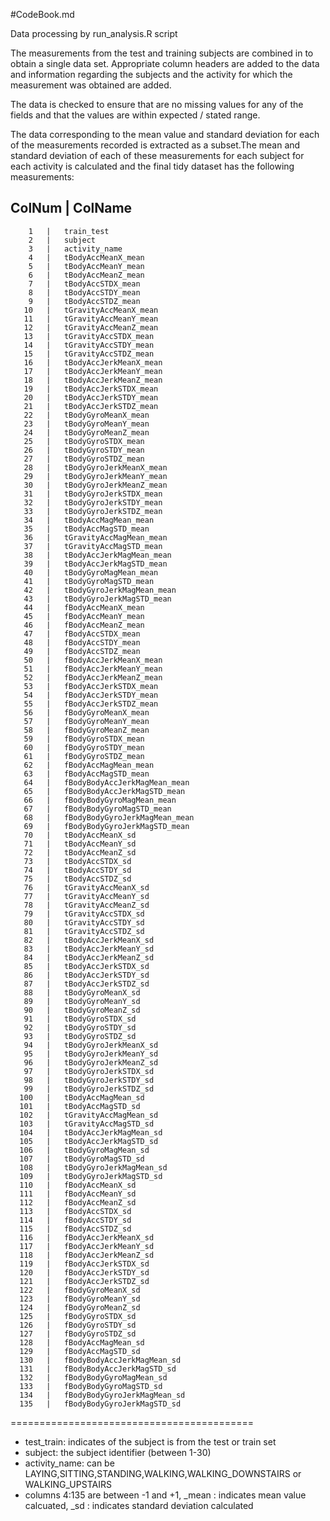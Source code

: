 #CodeBook.md

Data processing by run_analysis.R script

The measurements from the test and training subjects are combined in to obtain a single data set. Appropriate column headers are added to the data and information regarding the subjects  and the activity for which the measurement was obtained are added.

The data is checked to ensure that are no missing values for any of the fields and that the values are within expected / stated range.

The data corresponding to the mean value and standard deviation for each of the measurements recorded is extracted as a subset.The mean and standard deviation  of each of these measurements for each subject for each activity is calculated  and the final tidy dataset has the following measurements:


ColNum     |      ColName                
--------------------------
        1   |   train_test   
        2   |   subject   
        3   |   activity_name   
        4   |   tBodyAccMeanX_mean   
        5   |   tBodyAccMeanY_mean   
        6   |   tBodyAccMeanZ_mean   
        7   |   tBodyAccSTDX_mean   
        8   |   tBodyAccSTDY_mean   
        9   |   tBodyAccSTDZ_mean   
       10   |   tGravityAccMeanX_mean   
       11   |   tGravityAccMeanY_mean   
       12   |   tGravityAccMeanZ_mean   
       13   |   tGravityAccSTDX_mean   
       14   |   tGravityAccSTDY_mean   
       15   |   tGravityAccSTDZ_mean   
       16   |   tBodyAccJerkMeanX_mean   
       17   |   tBodyAccJerkMeanY_mean   
       18   |   tBodyAccJerkMeanZ_mean   
       19   |   tBodyAccJerkSTDX_mean   
       20   |   tBodyAccJerkSTDY_mean   
       21   |   tBodyAccJerkSTDZ_mean   
       22   |   tBodyGyroMeanX_mean   
       23   |   tBodyGyroMeanY_mean   
       24   |   tBodyGyroMeanZ_mean   
       25   |   tBodyGyroSTDX_mean   
       26   |   tBodyGyroSTDY_mean   
       27   |   tBodyGyroSTDZ_mean   
       28   |   tBodyGyroJerkMeanX_mean   
       29   |   tBodyGyroJerkMeanY_mean   
       30   |   tBodyGyroJerkMeanZ_mean   
       31   |   tBodyGyroJerkSTDX_mean   
       32   |   tBodyGyroJerkSTDY_mean   
       33   |   tBodyGyroJerkSTDZ_mean   
       34   |   tBodyAccMagMean_mean   
       35   |   tBodyAccMagSTD_mean   
       36   |   tGravityAccMagMean_mean   
       37   |   tGravityAccMagSTD_mean   
       38   |   tBodyAccJerkMagMean_mean   
       39   |   tBodyAccJerkMagSTD_mean   
       40   |   tBodyGyroMagMean_mean   
       41   |   tBodyGyroMagSTD_mean   
       42   |   tBodyGyroJerkMagMean_mean   
       43   |   tBodyGyroJerkMagSTD_mean   
       44   |   fBodyAccMeanX_mean   
       45   |   fBodyAccMeanY_mean   
       46   |   fBodyAccMeanZ_mean   
       47   |   fBodyAccSTDX_mean   
       48   |   fBodyAccSTDY_mean   
       49   |   fBodyAccSTDZ_mean   
       50   |   fBodyAccJerkMeanX_mean   
       51   |   fBodyAccJerkMeanY_mean   
       52   |   fBodyAccJerkMeanZ_mean   
       53   |   fBodyAccJerkSTDX_mean   
       54   |   fBodyAccJerkSTDY_mean   
       55   |   fBodyAccJerkSTDZ_mean   
       56   |   fBodyGyroMeanX_mean   
       57   |   fBodyGyroMeanY_mean   
       58   |   fBodyGyroMeanZ_mean   
       59   |   fBodyGyroSTDX_mean   
       60   |   fBodyGyroSTDY_mean   
       61   |   fBodyGyroSTDZ_mean   
       62   |   fBodyAccMagMean_mean   
       63   |   fBodyAccMagSTD_mean   
       64   |   fBodyBodyAccJerkMagMean_mean   
       65   |   fBodyBodyAccJerkMagSTD_mean   
       66   |   fBodyBodyGyroMagMean_mean   
       67   |   fBodyBodyGyroMagSTD_mean   
       68   |   fBodyBodyGyroJerkMagMean_mean   
       69   |   fBodyBodyGyroJerkMagSTD_mean   
       70   |   tBodyAccMeanX_sd   
       71   |   tBodyAccMeanY_sd   
       72   |   tBodyAccMeanZ_sd   
       73   |   tBodyAccSTDX_sd   
       74   |   tBodyAccSTDY_sd   
       75   |   tBodyAccSTDZ_sd   
       76   |   tGravityAccMeanX_sd   
       77   |   tGravityAccMeanY_sd   
       78   |   tGravityAccMeanZ_sd   
       79   |   tGravityAccSTDX_sd   
       80   |   tGravityAccSTDY_sd   
       81   |   tGravityAccSTDZ_sd   
       82   |   tBodyAccJerkMeanX_sd   
       83   |   tBodyAccJerkMeanY_sd   
       84   |   tBodyAccJerkMeanZ_sd   
       85   |   tBodyAccJerkSTDX_sd   
       86   |   tBodyAccJerkSTDY_sd   
       87   |   tBodyAccJerkSTDZ_sd   
       88   |   tBodyGyroMeanX_sd   
       89   |   tBodyGyroMeanY_sd   
       90   |   tBodyGyroMeanZ_sd   
       91   |   tBodyGyroSTDX_sd   
       92   |   tBodyGyroSTDY_sd   
       93   |   tBodyGyroSTDZ_sd   
       94   |   tBodyGyroJerkMeanX_sd   
       95   |   tBodyGyroJerkMeanY_sd   
       96   |   tBodyGyroJerkMeanZ_sd   
       97   |   tBodyGyroJerkSTDX_sd   
       98   |   tBodyGyroJerkSTDY_sd   
       99   |   tBodyGyroJerkSTDZ_sd   
      100   |   tBodyAccMagMean_sd   
      101   |   tBodyAccMagSTD_sd   
      102   |   tGravityAccMagMean_sd   
      103   |   tGravityAccMagSTD_sd   
      104   |   tBodyAccJerkMagMean_sd   
      105   |   tBodyAccJerkMagSTD_sd   
      106   |   tBodyGyroMagMean_sd   
      107   |   tBodyGyroMagSTD_sd   
      108   |   tBodyGyroJerkMagMean_sd   
      109   |   tBodyGyroJerkMagSTD_sd   
      110   |   fBodyAccMeanX_sd   
      111   |   fBodyAccMeanY_sd   
      112   |   fBodyAccMeanZ_sd   
      113   |   fBodyAccSTDX_sd   
      114   |   fBodyAccSTDY_sd   
      115   |   fBodyAccSTDZ_sd   
      116   |   fBodyAccJerkMeanX_sd   
      117   |   fBodyAccJerkMeanY_sd   
      118   |   fBodyAccJerkMeanZ_sd   
      119   |   fBodyAccJerkSTDX_sd   
      120   |   fBodyAccJerkSTDY_sd   
      121   |   fBodyAccJerkSTDZ_sd   
      122   |   fBodyGyroMeanX_sd   
      123   |   fBodyGyroMeanY_sd   
      124   |   fBodyGyroMeanZ_sd   
      125   |   fBodyGyroSTDX_sd   
      126   |   fBodyGyroSTDY_sd   
      127   |   fBodyGyroSTDZ_sd   
      128   |   fBodyAccMagMean_sd   
      129   |   fBodyAccMagSTD_sd   
      130   |   fBodyBodyAccJerkMagMean_sd   
      131   |   fBodyBodyAccJerkMagSTD_sd   
      132   |   fBodyBodyGyroMagMean_sd   
      133   |   fBodyBodyGyroMagSTD_sd   
      134   |   fBodyBodyGyroJerkMagMean_sd   
      135   |   fBodyBodyGyroJerkMagSTD_sd   
==========================================

- test_train: indicates of the subject is from the test or train set
- subject: the subject identifier (between 1-30)
- activity_name: can be LAYING,SITTING,STANDING,WALKING,WALKING_DOWNSTAIRS or WALKING_UPSTAIRS
- columns 4:135 are between -1 and +1, _mean : indicates mean value calcuated, _sd : indicates standard deviation calculated

